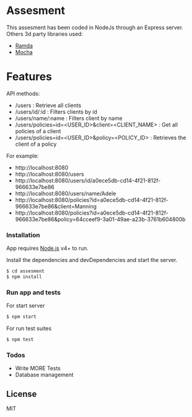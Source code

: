 # Assesment

This assesment has been coded in NodeJs through an Express server. Others 3d party libraries used:
* [Ramda]
* [Mocha]

# Features

API methods:
  - /users : Retrieve all clients
  - /users/id/:id :  Filters clients by id
  - /users/name/:name : Filters client by name
  - /users/policies=id=<USER_ID>&client=<CLIENT_NAME> : Get all policies of a client 
  - /users/policies=id=<USER_ID>&policy=<POLICY_ID> : Retrieves the client of a policy

For example:
  - http://localhost:8080
  - http://localhost:8080/users
  - http://localhost:8080/users/id/a0ece5db-cd14-4f21-812f-966633e7be86
  - http://localhost:8080/users/name/Adele
  - http://localhost:8080/policies?id=a0ece5db-cd14-4f21-812f-966633e7be86&client=Manning
  - http://localhost:8080/policies?id=a0ece5db-cd14-4f21-812f-966633e7be86&policy=64cceef9-3a01-49ae-a23b-3761b604800b


### Installation

App requires [Node.js](https://nodejs.org/) v4+ to run.

Install the dependencies and devDependencies and start the server.

```sh
$ cd assesment
$ npm install
```

### Run app and tests

For start server

```sh
$ npm start
```
For run test suites 

```sh
$ npm test
```



### Todos

 - Write MORE Tests
 - Database management

License
----

MIT


[//]: # 

   [Ramda]: <https://ramdajs.com/>
   [Mocha]: <https://mochajs.org/>
  

